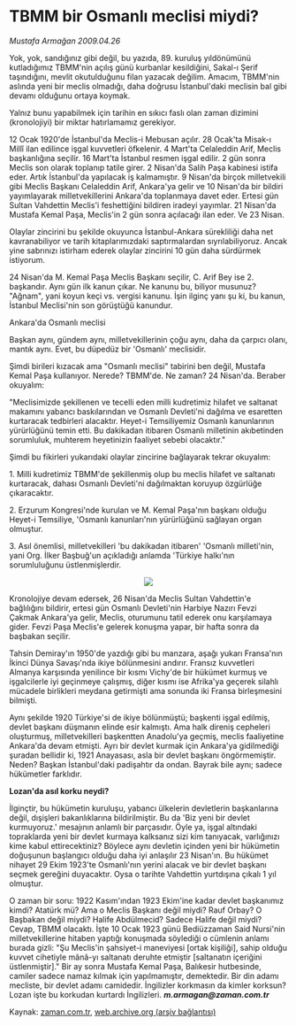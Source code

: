 # TBMM bir Osmanlı meclisi miydi?

*Mustafa Armağan 2009.04.26*

<tr><td class="metin" colspan="2" style="padding-top: 20px; padding-left: 5px; padding-right: 10px;">Yok, yok, sandığınız gibi değil, bu yazıda, 89. kuruluş yıldönümünü kutladığımız TBMM'nin açılış günü kurbanlar kesildiğini, Sakal-ı Şerif taşındığını, mevlit okutulduğunu filan yazacak değilim. Amacım, TBMM'nin aslında yeni bir meclis olmadığı, daha doğrusu İstanbul'daki meclisin bal gibi devamı olduğunu ortaya koymak.</td></tr><tr><td class="metin" colspan="2" style="padding-top: 20px; padding-left: 5px; padding-right: 10px;"><p>Yalnız bunu yapabilmek için tarihin en sıkıcı faslı olan zaman dizimini (kronolojiyi) bir miktar hatırlamamız gerekiyor.
<p>12 Ocak 1920'de İstanbul'da Meclis-i Mebusan açılır. 28 Ocak'ta Misak-ı Millî ilan edilince işgal kuvvetleri öfkelenir. 4 Mart'ta Celaleddin Arif, Meclis başkanlığına seçilir. 16 Mart'ta İstanbul resmen işgal edilir. 2 gün sonra Meclis son olarak toplanıp tatile girer. 2 Nisan'da Salih Paşa kabinesi istifa eder. Artık İstanbul'da yapılacak iş kalmamıştır. 9 Nisan'da birçok milletvekili gibi Meclis Başkanı Celaleddin Arif, Ankara'ya gelir ve 10 Nisan'da bir bildiri yayımlayarak milletvekillerini Ankara'da toplanmaya davet eder. Ertesi gün Sultan Vahdettin Meclis'i feshettiğini bildiren iradeyi yayımlar. 21 Nisan'da Mustafa Kemal Paşa, Meclis'in 2 gün sonra açılacağı ilan eder. Ve 23 Nisan.
<p>Olaylar zincirini bu şekilde okuyunca İstanbul-Ankara sürekliliği daha net kavranabiliyor ve tarih kitaplarımızdaki saptırmalardan sıyrılabiliyoruz. Ancak yine sabrınızı istirham ederek olaylar zincirini 10 gün daha sürdürmek istiyorum.
<p>24 Nisan'da M. Kemal Paşa Meclis Başkanı seçilir, C. Arif Bey ise 2. başkandır. Aynı gün ilk kanun çıkar. Ne kanunu bu, biliyor musunuz? "Ağnam", yani koyun keçi vs. vergisi kanunu. İşin ilginç yanı şu ki, bu kanun, İstanbul Meclisi'nin son görüştüğü kanundur.
<p>Ankara'da Osmanlı meclisi
<p>Başkan aynı, gündem aynı, milletvekillerinin çoğu aynı, daha da çarpıcı olanı, mantık aynı. Evet, bu düpedüz bir 'Osmanlı' meclisidir.
<p>Şimdi birileri kızacak ama "Osmanlı meclisi" tabirini ben değil, Mustafa Kemal Paşa kullanıyor. Nerede? TBMM'de. Ne zaman? 24 Nisan'da. Beraber okuyalım:
<p>"Meclisimizde şekillenen ve tecelli eden milli kudretimiz hilafet ve saltanat makamını yabancı baskılarından ve Osmanlı Devleti'ni dağılma ve esaretten kurtaracak tedbirleri alacaktır. Heyet-i Temsiliyemiz Osmanlı kanunlarının yürürlüğünü temin etti. Bu dakikadan itibaren Osmanlı milletinin akıbetinden sorumluluk, muhterem heyetinizin faaliyet sebebi olacaktır."
<p>Şimdi bu fikirleri yukarıdaki olaylar zincirine bağlayarak tekrar okuyalım:
<p>1. Milli kudretimiz TBMM'de şekillenmiş olup bu meclis hilafet ve saltanatı kurtaracak, dahası Osmanlı Devleti'ni dağılmaktan koruyup özgürlüğe çıkaracaktır.
<p>2. Erzurum Kongresi'nde kurulan ve M. Kemal Paşa'nın başkanı olduğu Heyet-i Temsiliye, 'Osmanlı kanunları'nın yürürlüğünü sağlayan organ olmuştur.
<p>3. Asıl önemlisi, milletvekilleri 'bu dakikadan itibaren' 'Osmanlı milleti'nin, yani Org. İlker Başbuğ'un açıkladığı anlamda 'Türkiye halkı'nın sorumluluğunu üstlenmişlerdir.
<p><p align="center"><img src="http://web.archive.org/web/20090430234339im_/http://medya.zaman.com.tr/2009/04/26/armagan01.jpg"/>
<p>Kronolojiye devam edersek, 26 Nisan'da Meclis Sultan Vahdettin'e bağlılığını bildirir, ertesi gün Osmanlı Devleti'nin Harbiye Nazırı Fevzi Çakmak Ankara'ya gelir, Meclis, oturumunu tatil ederek onu karşılamaya gider. Fevzi Paşa Meclis'e gelerek konuşma yapar, bir hafta sonra da başbakan seçilir.
<p>Tahsin Demiray'ın 1950'de yazdığı gibi bu manzara, aşağı yukarı Fransa'nın İkinci Dünya Savaşı'nda ikiye bölünmesini andırır. Fransız kuvvetleri Almanya karşısında yenilince bir kısmı Vichy'de bir hükümet kurmuş ve işgalcilerle iyi geçinmeye çalışmış, diğer kısmı ise Afrika'ya geçerek silahlı mücadele birlikleri meydana getirmişti ama sonunda iki Fransa birleşmesini bilmişti.
<p>Aynı şekilde 1920 Türkiye'si de ikiye bölünmüştü; başkenti işgal edilmiş, devlet başkanı düşmanın elinde esir kalmıştı. Ama halk direniş cepheleri oluşturmuş, milletvekilleri başkentten Anadolu'ya geçmiş, meclis faaliyetine Ankara'da devam etmişti. Ayrı bir devlet kurmak için Ankara'ya gidilmediği şuradan bellidir ki, 1921 Anayasası, asla bir devlet başkanı öngörmemiştir. Neden? Başkan İstanbul'daki padişahtır da ondan. Bayrak bile aynı; sadece hükümetler farklıdır.
<p><b>Lozan'da asıl korku neydi?</b>
<p>İlginçtir, bu hükümetin kuruluşu, yabancı ülkelerin devletlerin başkanlarına değil, dışişleri bakanlıklarına bildirilmiştir. Bu da 'Biz yeni bir devlet kurmuyoruz.' mesajının anlamlı bir parçasıdır. Öyle ya, işgal altındaki topraklarda yeni bir devlet kurmaya kalksanız sizi kim tanıyacak, varlığınızı kime kabul ettirecektiniz? Böylece aynı devletin içinden yeni bir hükümetin doğuşunun başlangıcı olduğu daha iyi anlaşılır 23 Nisan'ın. Bu hükümet nihayet 29 Ekim 1923'te Osmanlı'nın yerini alacak ve bir devlet başkanı seçmek gereğini duyacaktır. Oysa o tarihte Vahdettin yurtdışına çıkalı 1 yıl olmuştur.
<p>O zaman bir soru: 1922 Kasım'ından 1923 Ekim'ine kadar devlet başkanımız kimdi? Atatürk mü? Ama o Meclis Başkanı değil miydi? Rauf Orbay? O Başbakan değil miydi? Halife Abdülmecid? Sadece Halife değil miydi? Cevap, TBMM olacaktı. İşte 10 Ocak 1923 günü Bediüzzaman Said Nursi'nin milletvekillerine hitaben yaptığı konuşmada söylediği o cümlenin anlamı burada gizli: "Şu Meclis'in şahsiyet-i maneviyesi [ortak kişiliği], sahip olduğu kuvvet cihetiyle mânâ-yı saltanatı deruhte etmiştir [saltanatın içeriğini üstlenmiştir]." Bir ay sonra Mustafa Kemal Paşa, Balıkesir hutbesinde, camiler sadece namaz kılmak için yapılmamıştır, demektedir. Bir din adamı mecliste, bir devlet adamı camidedir. İngilizler korkmasın da kimler korksun? Lozan işte bu korkudan kurtardı İngilizleri. <i><b>m.armagan@zaman.com.tr</b></i><br/></p></p></p></p></p></p></p></p></p></p></p></p></p></p></p></p></p></p></p></p></td></tr>

Kaynak: [zaman.com.tr](http://zaman.com.tr/yazar.do?yazino=841519), [web.archive.org (arşiv bağlantısı)](http://web.archive.org/web/20090430234339/http://www.zaman.com.tr:80/yazar.do?yazino=841519)

